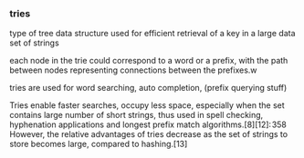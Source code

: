 ### tries

type of tree data structure used for efficient retrieval of a key in a large data set of strings

each node in the trie could correspond to a word or a prefix, with the path between nodes representing connections between the prefixes.w

tries are used for word searching, auto completion, (prefix querying stuff)

Tries enable faster searches, occupy less space, especially when the set contains large number of short strings, thus used in spell checking, hyphenation applications and longest prefix match algorithms.[8][12]: 358 However, the relative advantages of tries decrease as the set of strings to store becomes large, compared to hashing.[13]